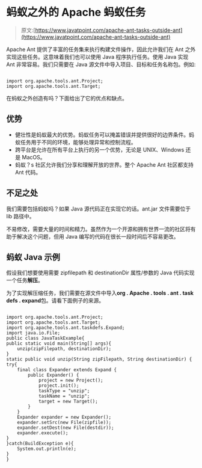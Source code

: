 # 蚂蚁之外的 Apache 蚂蚁任务

> 原文:[https://www.javatpoint.com/apache-ant-tasks-outside-ant](https://www.javatpoint.com/apache-ant-tasks-outside-ant)

Apache Ant 提供了丰富的任务集来执行构建文件操作，因此允许我们在 Ant 之外实现这些任务。这意味着我们也可以使用 Java 程序执行任务。使用 Java 实现 Ant 非常容易。我们只需要在 Java 源文件中导入项目、目标和任务名称包。例如:

```

import org.apache.tools.ant.Project;
import org.apache.tools.ant.Target;

```

在蚂蚁之外创造有吗？下面给出了它的优点和缺点。

## 优势

*   健壮性是蚂蚁最大的优势。蚂蚁任务可以掩盖错误并提供很好的边界条件。蚂蚁任务用于不同的环境，能够处理异常和控制流程。
*   跨平台是允许在所有平台上执行的另一个优势，无论是 UNIX、Windows 还是 MacOS。
*   蚂蚁？s 社区允许我们分享和理解开放的世界。整个 Apache Ant 社区都支持 Ant 代码。

## 不足之处

我们需要包括蚂蚁吗？如果 Java 源代码正在实现它的话。ant.jar 文件需要位于 lib 路径中。

不易修改，需要大量的时间和精力。虽然作为一个开源和拥有世界一流的社区将有助于解决这个问题，但用 Java 编写的代码在很长一段时间后不容易更改。

## 蚂蚁 Java 示例

假设我们想要使用需要 zipfilepath 和 destinationDir 属性/参数的 Java 代码实现一个任务**解压**。

为了实现解压缩任务，我们需要在源文件中导入**org . Apache . tools . ant . task defs . expand**包。请看下面例子的来源。

```

import org.apache.tools.ant.Project;
import org.apache.tools.ant.Target;
import org.apache.tools.ant.taskdefs.Expand;
import java.io.File;
public class JavaTaskExample{
public static void main(String[] args){
	unzip(zipFilepath, destinationDir);
}
static public void unzip(String zipFilepath, String destinationDir) {
try{
    final class Expander extends Expand {
        public Expander() {
            project = new Project();
            project.init();
            taskType = "unzip";
            taskName = "unzip";
            target = new Target();
        }
    }
    Expander expander = new Expander();
    expander.setSrc(new File(zipfile));
    expander.setDest(new File(destdir));
    expander.execute();
}
}catch(BuildException e){
	System.out.println(e);	
}
}

```